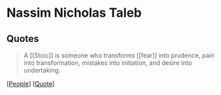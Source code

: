 # Nassim Nicholas Taleb

## Quotes

> A [[Stoic]] is someone who transforms [[fear]] into prudence, pain into transformation, mistakes into initiation, and desire into undertaking.

[[People]] [[Quote]]

[//begin]: # "Autogenerated link references for markdown compatibility"
[People]: people "People"
[Quote]: quote "Quote"
[//end]: # "Autogenerated link references"